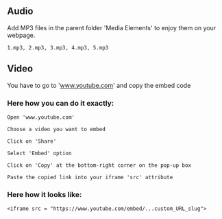 ## Audio
Add MP3 files in the parent folder 'Media Elements' to enjoy them on your webpage.
```
1.mp3, 2.mp3, 3.mp3, 4.mp3, 5.mp3
```

## Video
You have to go to 'www.youtube.com' and copy the embed code
<br>
### Here how you can do it exactly:
```
Open 'www.youtube.com'

Choose a video you want to embed

Click on 'Share'

Select 'Embed' option

Click on 'Copy' at the bottom-right corner on the pop-up box

Paste the copied link into your iframe 'src' attribute 
```

### Here how it looks like:
```
<iframe src = "https://www.youtube.com/embed/...custom_URL_slug">